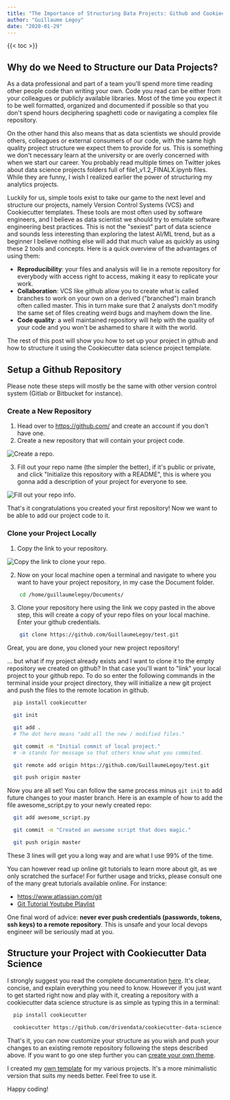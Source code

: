 ```yaml
---
title: "The Importance of Structuring Data Projects: Github and Cookiecutter"
author: "Guillaume Legoy"
date: "2020-01-29"
---
```

  
{{< toc >}}

## Why do we Need to Structure our Data Projects?  

As a data professional and part of a team you'll spend more time reading other people code than writing your own. Code you read can be either from your colleagues or
publicly available libraries. Most of the time you expect it to be well formatted, organized and documented if possible so that you don't spend hours deciphering spaghetti code or
navigating a complex file repository.

On the other hand this also means that as data scientists we should provide others, colleagues or external consumers of our code, with the same high quality project structure we expect them to provide for us. This is something we don't necessary learn at the university or are overly concerned with when we start our career. You probably read multiple times on Twitter jokes about data science projects folders full of file1_v1.2_FINALX.ipynb files. While they are funny, I wish I realized earlier the power of structuring my analytics projects.

Luckily for us, simple tools exist to take our game to the next level and structure our projects, namely Version Control Systems (VCS) and Cookiecutter templates. These tools are most often used by software engineers, and I believe as data scientist we should try to emulate software engineering best practices. This is not the "sexiest" part of data science and sounds less interesting than exploring the latest AI/ML trend, but as a beginner I believe nothing else will add that much value as quickly as using these 2 tools and concepts. Here is a quick overview of the advantages of using them:

* **Reproducibility**: your files and analysis will lie in a remote repository for everybody with access right to access, making it easy to replicate your work.
* **Collaboration**: VCS like github allow you to create what is called branches to work on your own on a derived ("branched") main branch often called master. This in turn make sure that
2 analysts don't modify the same set of files creating weird bugs and mayhem down the line.
* **Code quality**: a well maintained repository will help with the quality of your code and you won't be ashamed to share it with the world.

The rest of this post will show you how to set up your project in github and how to structure it using the Cookiecutter data science project template.



## Setup a Github Repository


Please note these steps will mostly be the same with other version control system (Gitlab or Bitbucket for instance).



### Create a New Repository

1. Head over to https://github.com/ and create an account if you don't have one.
2. Create a new repository that will contain your project code.

![Create a repo.](/github_create_repo.png?width=60pc)

3. Fill out your repo name (the simpler the better), if it's public or private, and click "Initialize this repository with a README", this is where you gonna add a description of your project for everyone to see.

![Fill out your repo info.](/new_repo_info.png?width=60pc)



That's it congratulations you created your first repository! Now we want to be able to add our project code to it.



### Clone your Project Locally

1. Copy the link to your repository.

![Copy the link to clone your repo.](/link_to_clone.png?width=60pc)

2. Now on your local machine open a terminal and navigate to where you want to have your project repository, in my case the Document folder.

```bash
    cd /home/guillaumelegoy/Documents/
```

3. Clone your repository here using the link we copy pasted in the above step, this will create a copy of your repo files on your local machine. Enter your github credentials.

```bash
    git clone https://github.com/GuillaumeLegoy/test.git
```  



Great, you are done, you cloned your new project repository!  


... but what if my project already exists and I want to clone it to the empty repository we created on github? In that case you'll want to "link" your local project to your github repo. To do so enter the following commands in the terminal inside your project directory, they will initialize a new git project and push the files to the remote location in github.


```bash
  pip install cookiecutter

  git init

  git add .
  # The dot here means "add all the new / modified files."

  git commit -m "Initial commit of local project."
  # -m stands for message so that others know what you commited.

  git remote add origin https://github.com/GuillaumeLegoy/test.git

  git push origin master
```  


Now you are all set! You can follow the same process minus `git init` to add future changes to your master branch. Here is an example of how to add the file awesome_script.py to your newly created repo:  


```bash
  git add awesome_script.py

  git commit -m "Created an awesome script that does magic."

  git push origin master
```  


These 3 lines will get you a long way and are what I use 99% of the time.


You can however read up online git tutorials to learn more about git, as we only scratched the surface!
For further usage and tricks, please consult one of the many great tutorials available online. For instance:
* https://www.atlassian.com/git
* [Git Tutorial Youtube Playlist](https://www.youtube.com/playlist?list=PL4cUxeGkcC9goXbgTDQ0n_4TBzOO0ocPR)  


One final word of advice: **never ever push credentials (passwords, tokens, ssh keys) to a remote repository**. This is unsafe and your local devops engineer will be seriously mad at you.



## Structure your Project with Cookiecutter Data Science  


I strongly suggest you read the complete documentation [here](https://drivendata.github.io/cookiecutter-data-science/). It's clear, concise, and explain everything you need to know. However if you just want to get started right now and play with it, creating a repository with a cookiecutter data science structure is as simple as typing this in a terminal:  



```bash
  pip install cookiecutter

  cookiecutter https://github.com/drivendata/cookiecutter-data-science
  ```  



That's it, you can now customize your structure as you wish and push your changes to an existing remote repository following the steps described above. If you want to go one step further you can [create your own theme](https://cookiecutter.readthedocs.io/en/1.7.0/first_steps.html).

I created my [own template](https://github.com/GuillaumeLegoy/data-projects-template) for my various projects. It's a more minimalistic version that suits my needs better. Feel free to use it.

Happy coding!
